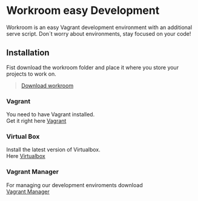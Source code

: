 # Workroom easy Development
Workroom is an easy Vagrant development environment with an additional serve script.
Don´t worry about environments, stay focused on your code!

## Installation
Fist download the workroom folder and place it where you store your projects to work on.
> [Download workroom](https://github.com/MarcTroesken/workroom/archive/v1.0.zip)

### Vagrant
You need to have Vagrant installed. <br />
Get it right here [Vagrant](https://www.vagrantup.com/downloads.html)

### Virtual Box
Install the latest version of Virtualbox. <br />
Here [Virtualbox](https://www.virtualbox.org/wiki/Downloads)

### Vagrant Manager
For managing our development enviroments download <br />
[Vagrant Manager](https://github.com/lanayotech/vagrant-manager/releases/download/2.3.0/vagrant-manager-2.3.0.dmg)


